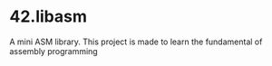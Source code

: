 # 42.libasm
A mini ASM library. This project is made to learn the fundamental of assembly programming
